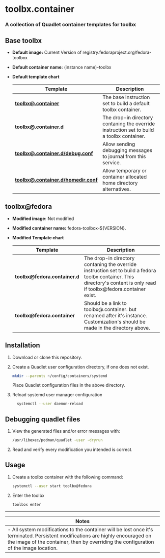 # toolbx.container
### A collection of Quadlet container templates for toolbx

## Base toolbx
- **Default image:** Current Version of registry.fedoraproject.org/fedora-toolbox
- **Default container name:** (instance name)-toolbx
- **Default template chart**

  |Template|Description|
  -|-
  **[toolbx<span>@</span>.container](toolbx@.container)** | The base instruction set to build a default toolbx container.
  **toolbx<span>@</span>.container.d** | The drop-in directory contaning the override instruction set to build a toolbx container. 
  **[toolbx<span>@</span>.container.d/debug.conf](toolbx@.container.d/debug.conf)** | Allow sending debugging messages to journal from this service.
  **[toolbx<span>@</span>.container.d/homedir.conf](toolbx@.container.d/homedir.conf)** | Allow temporary or container allocated home directory alternatives.

## toolbx@fedora
- **Modified image:** Not modified
- **Modified container name:** fedora-toolbox-\$\{VERSION\}.
- **Modified Template chart**

  |Template|Description|
  -|-
  **toolbx<span>@</span>fedora.container.d** | The drop-in directory contaning the override instruction set to build a fedora toolbx container. This directory's content is only read if toolbx<span>@</span>fedora.container exist.
  **toolbx<span>@</span>fedora.container** | Should be a link to toolbx<span>@</span>.container. but renamed after it's instance. Customization's should be made in the directory above.

## Installation

1. Download or clone this repository.
  1. Create a Quadlet user configuration directory, if one does not exist.

      ```sh
      mkdir --parents ~/config/containers/systemd
      ```
      Place Quadlet configuration files in the above directory.
      
  2. Reload systemd user manager configuration

      ```sh
		systemctl --user daemon-reload
      ```
## Debugging quadlet files
1. View the generated files and/or error messages with:

	```sh
    /usr/libexec/podman/quadlet -user -dryrun
	```

2. Read and verify every modification you intended is correct.
      
## Usage
  1. Create a toolbx container with the following command:

      ```sh
      systemctl --user start toolbx@fedora
      ```
  2. Enter the toolbx
	  ```sh
	  toolbox enter
	  ```

---

|Notes|
-|
|- All system modifications to the container will be lost once it's terminated. Persistent modifications are highly encouraged on the image of the container, then by overriding the configuration of the image location.

